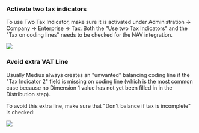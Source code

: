 ### Activate two tax indicators

To use Two Tax Indicator, make sure it is activated under Administration -> Company -> Enterprise -> Tax.
Both the "Use two Tax Indicators" and the "Tax on coding lines" needs to be checked for the NAV integration.

![](../../images/NAV_two_tax_indicators.png)

### Avoid extra VAT Line

Usually Medius always creates an "unwanted" balancing coding line if the "Tax Indicator 2" field is missing on coding line (which is the most common case because no Dimension 1 value has not yet been filled in in the Distribution step).

To avoid this extra line, make sure that "Don't balance if tax is incomplete" is checked:

![](../../images/NAV_dont_balance_tax.png)
